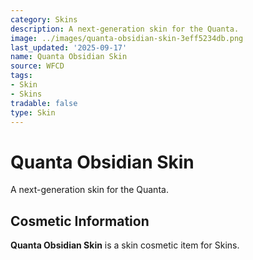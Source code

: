 ```yaml
---
category: Skins
description: A next-generation skin for the Quanta.
image: ../images/quanta-obsidian-skin-3eff5234db.png
last_updated: '2025-09-17'
name: Quanta Obsidian Skin
source: WFCD
tags:
- Skin
- Skins
tradable: false
type: Skin
---
```


# Quanta Obsidian Skin

A next-generation skin for the Quanta.

## Cosmetic Information

**Quanta Obsidian Skin** is a skin cosmetic item for Skins.


